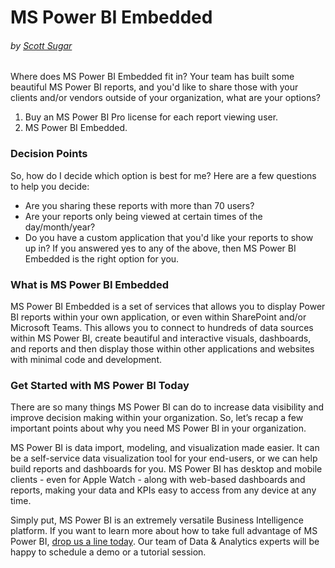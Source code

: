 # MS Power BI Embedded
###### by [Scott Sugar](https://linkedin.com/in/scottsugar)

Where does MS Power BI Embedded fit in?  Your team has built some beautiful MS Power BI reports, and you'd like to share those with your clients and/or vendors outside of your organization, what are your options?
1. Buy an MS Power BI Pro license for each report viewing user.
2. MS Power BI Embedded.

### Decision Points
So, how do I decide which option is best for me?  Here are a few questions to help you decide:
* Are you sharing these reports with more than 70 users?
* Are your reports only being viewed at certain times of the day/month/year?
* Do you have a custom application that you'd like your reports to show up in?
If you answered yes to any of the above, then MS Power BI Embedded is the right option for you.

### What is MS Power BI Embedded
MS Power BI Embedded is a set of services that allows you to display Power BI reports within your own application, or even within SharePoint and/or Microsoft Teams.  This allows you to connect to hundreds of data sources within MS Power BI, create beautiful and interactive visuals, dashboards, and reports and then display those within other applications and websites with minimal code and development.

### Get Started with MS Power BI Today
There are so many things MS Power BI can do to increase data visibility and improve decision making within your organization. So, let’s recap a few important points about why you need MS Power BI in your organization.

MS Power BI is data import, modeling, and visualization made easier.  It can be a self-service data visualization tool for your end-users, or we can help build reports and dashboards for you.  MS Power BI has desktop and mobile clients - even for Apple Watch - along with web-based dashboards and reports, making your data and KPIs easy to access from any device at any time.

Simply put, MS Power BI is an extremely versatile Business Intelligence platform. If you want to learn more about how to take full advantage of MS Power BI, [drop us a line today](mailto:cloud@proserveit.com?Subject=I%20Want%20To%20Learn%20More%20About%20Power%20BI%20Solutions). Our team of Data & Analytics experts will be happy to schedule a demo or a tutorial session.